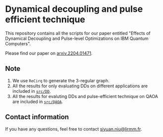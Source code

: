 # Dynamical decoupling and pulse efficient technique

This repository contains all the scripts for our paper entitled "Effects of Dynamical Decoupling and Pulse-level Optimizations on IBM Quantum Computers".

Please find our paper on [arxiv.2204.01471](https://arxiv.org/abs/2204.01471).
## Note
1. We use `ReCirq` to generate the 3-regular graph.
2. All the results for only evaluating DDs on different applications are included in [`src/DD`](https://github.com/peachnuts/DD_PE/tree/start/src/DD).
3. All the results for evaluting DDs and pulse-efficient technique on QAOA are included in [`src/QAOA`](https://github.com/peachnuts/DD_PE/tree/start/src/QAOA).

## Contact information
If you have any questions, feel free to contact [siyuan.niu@lirmm.fr](mailto:siyuan.niu@lirmm.fr?subject=[GitHub]%20DD).
